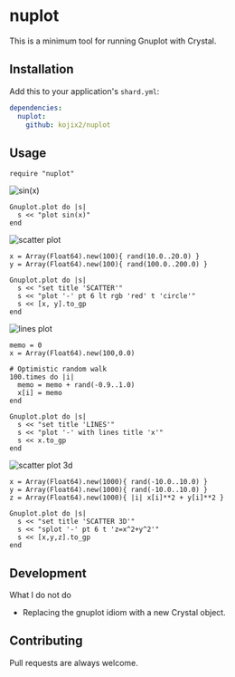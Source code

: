# nuplot

This is a minimum tool for running Gnuplot with Crystal. 

## Installation

Add this to your application's `shard.yml`:

```yaml
dependencies:
  nuplot:
    github: kojix2/nuplot
```

## Usage

```crystal
require "nuplot"
```
![sin(x)](https://raw.githubusercontent.com/kojix2/nuplot/master/img/sin.png)
```crystal
Gnuplot.plot do |s|
  s << "plot sin(x)"
end
```
![scatter plot](https://raw.githubusercontent.com/kojix2/nuplot/master/img/scatter2d.png)
```crystal
x = Array(Float64).new(100){ rand(10.0..20.0) }
y = Array(Float64).new(100){ rand(100.0..200.0) }

Gnuplot.plot do |s|
  s << "set title 'SCATTER'"
  s << "plot '-' pt 6 lt rgb 'red' t 'circle'"
  s << [x, y].to_gp
end
```
![lines plot](https://raw.githubusercontent.com/kojix2/nuplot/master/img/lines.png)
```crystal
memo = 0
x = Array(Float64).new(100,0.0)

# Optimistic random walk
100.times do |i|
  memo = memo + rand(-0.9..1.0)
  x[i] = memo
end

Gnuplot.plot do |s|
  s << "set title 'LINES'"
  s << "plot '-' with lines title 'x'"
  s << x.to_gp
end
```
![scatter plot 3d](https://raw.githubusercontent.com/kojix2/nuplot/master/img/scatter3d.png)
```crystal
x = Array(Float64).new(1000){ rand(-10.0..10.0) }
y = Array(Float64).new(1000){ rand(-10.0..10.0) }
z = Array(Float64).new(1000){ |i| x[i]**2 + y[i]**2 }

Gnuplot.plot do |s|
  s << "set title 'SCATTER 3D'"
  s << "splot '-' pt 6 t 'z=x^2+y^2'"
  s << [x,y,z].to_gp
end
```

## Development
What I do not do
- Replacing the gnuplot idiom with a new Crystal object.

## Contributing
Pull requests are always welcome.
